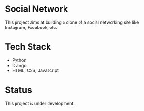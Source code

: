 # Social Network
This project aims at building a clone of a social networking site like Instagram, Facebook, etc.

# Tech Stack
- Python
- Django
- HTML, CSS, Javascript

# Status
This project is under development.
